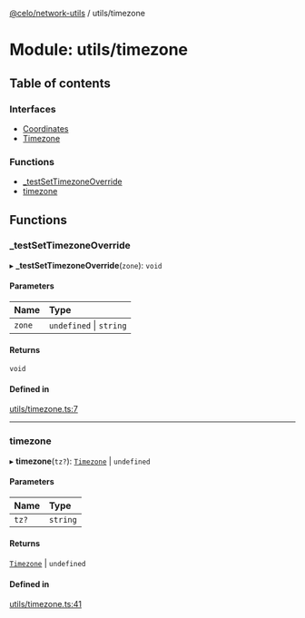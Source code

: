 [@celo/network-utils](../README.md) / utils/timezone

# Module: utils/timezone

## Table of contents

### Interfaces

- [Coordinates](../interfaces/utils_timezone.Coordinates.md)
- [Timezone](../interfaces/utils_timezone.Timezone.md)

### Functions

- [\_testSetTimezoneOverride](utils_timezone.md#_testsettimezoneoverride)
- [timezone](utils_timezone.md#timezone)

## Functions

### \_testSetTimezoneOverride

▸ **_testSetTimezoneOverride**(`zone`): `void`

#### Parameters

| Name | Type |
| :------ | :------ |
| `zone` | `undefined` \| `string` |

#### Returns

`void`

#### Defined in

[utils/timezone.ts:7](https://github.com/celo-org/developer-tooling/blob/master/packages/sdk/network-utils/src/utils/timezone.ts#L7)

___

### timezone

▸ **timezone**(`tz?`): [`Timezone`](../interfaces/utils_timezone.Timezone.md) \| `undefined`

#### Parameters

| Name | Type |
| :------ | :------ |
| `tz?` | `string` |

#### Returns

[`Timezone`](../interfaces/utils_timezone.Timezone.md) \| `undefined`

#### Defined in

[utils/timezone.ts:41](https://github.com/celo-org/developer-tooling/blob/master/packages/sdk/network-utils/src/utils/timezone.ts#L41)
